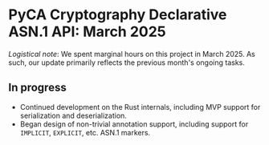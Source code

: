 # PyCA Cryptography Declarative ASN.1 API: March 2025

*Logistical note*: We spent marginal hours on this project in March 2025.
As such, our update primarily reflects the previous month's ongoing tasks.

## In progress

* Continued development on the Rust internals, including MVP support
  for serialization and deserialization.
* Began design of non-trivial annotation support, including
  support for `IMPLICIT`, `EXPLICIT`, etc. ASN.1 markers.
